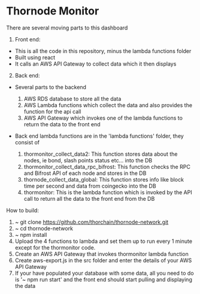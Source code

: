 # Thornode Monitor


There are several moving parts to this dashboard

1) Front end:
  - This is all the code in this repository, minus the lambda functions folder
  - Built using react
  - It calls an AWS API Gateway to collect data which it then displays

2) Back end:
  - Several parts to the backend
    1) AWS RDS database to store all the data
    2) AWS Lambda functions which collect the data and also provides the function for the api call
    3) AWS API Gateway which invokes one of the lambda functions to return the data to the front end

  - Back end lambda functions are in the 'lambda functions' folder, they consist of
    1) thormonitor_collect_data2: This function stores data about the nodes, ie bond, slash points status etc... into the DB
    2) thormonitor_collect_data_rpc_bifrost: This function checks the RPC and Bifrost API of each node and stores in the DB
    3) thornode_collect_data_global: This function stores info like block time per second and data from coingecko into the DB
    4) thormonitor: This is the lambda function which is invoked by the API call to return all the data to the front end from the DB



How to build:

1) ~ git clone https://github.com/thorchain/thornode-network.git
2) ~ cd thornode-network
3) ~ npm install
4) Upload the 4 functions to lambda and set them up to run every 1 minute except for the thormonitor code.
5) Create an AWS API Gateway that invokes thormonitor lambda function
6) Create aws-export.js in the src folder and enter the details of your AWS API Gateway
7) If your have populated your database with some data, all you need to do is '~ npm run start' and the front end should start pulling and displaying the data
